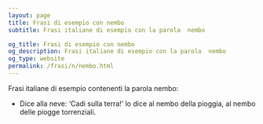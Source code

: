 ```yaml
---
layout: page
title: Frasi di esempio con nembo 
subtitle: Frasi italiane di esempio con la parola  nembo

og_title: Frasi di esempio con nembo 
og_description: Frasi italiane di esempio con la parola  nembo
og_type: website
permalink: /frasi/n/nembo.html
---
```


Frasi italiane di esempio contenenti la parola nembo:


- Dice alla neve: ‘Cadi sulla terra!’ lo dice al nembo della pioggia, al nembo delle piogge torrenziali.
